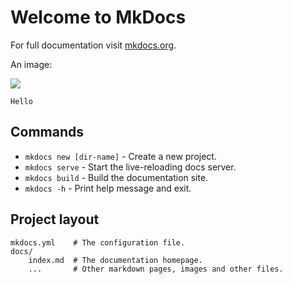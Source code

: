 # Welcome to MkDocs

For full documentation visit [mkdocs.org](https://www.mkdocs.org).

An image:

![](https://holocron.so/uploads/d9b15cc3-image.png)

```plaintext
Hello
```

## Commands

- `mkdocs new [dir-name]` - Create a new project.
- `mkdocs serve` - Start the live-reloading docs server.
- `mkdocs build` - Build the documentation site.
- `mkdocs -h` - Print help message and exit.

## Project layout

```
mkdocs.yml    # The configuration file.
docs/
    index.md  # The documentation homepage.
    ...       # Other markdown pages, images and other files.
```